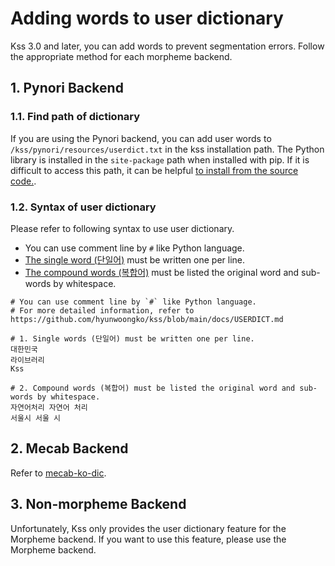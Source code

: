 # Adding words to user dictionary
Kss 3.0 and later, you can add words to prevent segmentation errors.
Follow the appropriate method for each morpheme backend.

## 1. Pynori Backend
### 1.1. Find path of dictionary
If you are using the Pynori backend, you can add user words to `/kss/pynori/resources/userdict.txt` in the kss installation path.
The Python library is installed in the `site-package` path when installed with pip. If it is difficult to access this path, 
it can be helpful [to install from the source code.](https://github.com/hyunwoongko/kss#12-install-from-source-codes).

### 1.2. Syntax of user dictionary
Please refer to following syntax to use user dictionary.

- You can use comment line by `#` like Python language.
- [The single word (단일어)](https://namu.wiki/w/%EB%8B%A8%EC%9D%BC%EC%96%B4) must be written one per line.
- [The compound words (복합어)](https://namu.wiki/w/%EB%B3%B5%ED%95%A9%EC%96%B4) must be listed the original word and sub-words by whitespace.
```
# You can use comment line by `#` like Python language.
# For more detailed information, refer to https://github.com/hyunwoongko/kss/blob/main/docs/USERDICT.md

# 1. Single words (단일어) must be written one per line.
대한민국
라이브러리
Kss

# 2. Compound words (복합어) must be listed the original word and sub-words by whitespace.
자연어처리 자연어 처리
서울시 서울 시
```

## 2. Mecab Backend

Refer to [mecab-ko-dic](https://bitbucket.org/eunjeon/mecab-ko-dic/src/df15a487444d88565ea18f8250330276497cc9b9/final/user-dic/README.md).

## 3. Non-morpheme Backend

Unfortunately, Kss only provides the user dictionary feature for the Morpheme backend. If you want to use this feature, please use the Morpheme backend.

